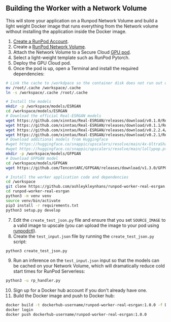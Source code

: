 ## Building the Worker with a Network Volume

This will store your application on a Runpod Network Volume and
build a light weight Docker image that runs everything
from the Network volume without installing the application
inside the Docker image.

1. [Create a RunPod Account](https://runpod.io?ref=2xxro4sy).
2. Create a [RunPod Network Volume](https://www.runpod.io/console/user/storage).
3. Attach the Network Volume to a Secure Cloud [GPU pod](https://www.runpod.io/console/gpu-secure-cloud).
4. Select a light-weight template such as RunPod Pytorch.
5. Deploy the GPU Cloud pod.
6. Once the pod is up, open a Terminal and install the required dependencies:
```bash
# Link the cache to /workdpace so the container disk does not run out of space
mv /root/.cache /workspace/.cache
ln -s /workspace/.cache /root/.cache

# Install the models
mkdir -p /workspace/models/ESRGAN
cd /workspace/models/ESRGAN
# Download the official Real-ESRGAN models
wget https://github.com/xinntao/Real-ESRGAN/releases/download/v0.1.0/RealESRGAN_x4plus.pth
wget https://github.com/xinntao/Real-ESRGAN/releases/download/v0.1.1/RealESRNet_x4plus.pth
wget https://github.com/xinntao/Real-ESRGAN/releases/download/v0.2.2.4/RealESRGAN_x4plus_anime_6B.pth
wget https://github.com/xinntao/Real-ESRGAN/releases/download/v0.2.1/RealESRGAN_x2plus.pth
# Download additional models from Huggingface
#wget https://huggingface.co/snappic/upscalers/resolve/main/4x-UltraSharp.pth
#wget https://huggingface.co/snappic/upscalers/resolve/main/lollypop.pth
mkdir -p /workspace/models/GFPGAN
# Download GFPGAN model
cd /workspace/models/GFPGAN
wget https://github.com/TencentARC/GFPGAN/releases/download/v1.3.0/GFPGANv1.3.pth

# Install the worker application code and dependencies
cd /workspace
git clone https://github.com/ashleykleynhans/runpod-worker-real-esrgan.git
cd runpod-worker-real-esrgan
python3 -m venv venv
source venv/bin/activate
pip3 install -r requirements.txt
python3 setup.py develop
```
7. Edit the `create_test_json.py` file and ensure that you set `SOURCE_IMAGE` to
   a valid image to upscale (you can upload the image to your pod using
   [runpodctl](https://github.com/runpod/runpodctl/releases)).
8. Create the `test_input.json` file by running the `create_test_json.py` script:
```bash
python3 create_test_json.py
```
9. Run an inference on the `test_input.json` input so that the models can be cached on
   your Network Volume, which will dramatically reduce cold start times for RunPod Serverless:
```bash
python3 -u rp_handler.py
```
10. Sign up for a Docker hub account if you don't already have one.
11. Build the Docker image and push to Docker hub:
```bash
docker build -t dockerhub-username/runpod-worker-real-esrgan:1.0.0 -f Dockerfile.Network_Volume .
docker login
docker push dockerhub-username/runpod-worker-real-esrgan:1.0.0
```
